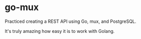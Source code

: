 # go-mux

Practiced creating a REST API using Go, mux, and PostgreSQL.

It's truly amazing how easy it is to work with Golang.
